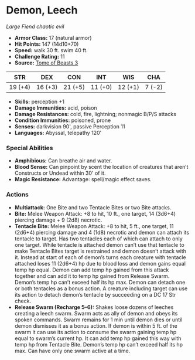 # Demon, Leech

*Large* *Fiend* *chaotic evil*

- **Armor Class:** 17 (natural armor)
- **Hit Points:** 147 (14d10+70)
- **Speed:** walk 30 ft. swim 40 ft.
- **Challenge Rating:** 11
- **Source:** [Tome of Beasts 3](https://koboldpress.com/kpstore/product/tome-of-beasts-2-for-5th-edition/)

| STR | DEX | CON | INT | WIS | CHA |
| --- | --- | --- | --- | --- | --- |
| 19 (+4) | 16 (+3) | 21 (+5) | 11 (+0) | 12 (+1) | 7 (-2) |

- **Skills:** perception +1
- **Damage Immunities:** acid, poison 
- **Damage Resistances:** cold, fire, lightning; nonmagic B/P/S attacks
- **Condition Immunities:** poisoned, prone
- **Senses:** darkvision 90', passive Perception 11
- **Languages:** Abyssal, telepathy 120'
### Special Abilities
- **Amphibious:** Can breathe air and water.
- **Blood Sense:** Can pinpoint by scent the location of creatures that aren’t Constructs or Undead within 30' of it.
- **Magic Resistance:** Advantage: spell/magic effect saves.
### Actions
- **Multiattack:** One Bite and two Tentacle Bites or two Bite attacks.
- **Bite:** Melee Weapon Attack: +8 to hit, 10 ft., one target, 14 (3d6+4) piercing damage + 9 (2d8) necrotic.
- **Tentacle Bite:** Melee Weapon Attack: +8 to hit, 5 ft., one target, 11 (2d6+4) piercing damage and 4 (1d8) necrotic and demon can attach its tentacle to target. Has two tentacles each of which can attach to only one target. While tentacle is attached demon can’t use that tentacle to make Tentacle Bites target is restrained and demon doesn’t attack with it. Instead at start of each of demon’s turns each creature with tentacle attached loses 11 (2d6+4) hp due to blood loss and demon gains equal temp hp equal. Demon can add temp hp gained from this attack together and can add it to temp hp gained from Release Swarm. Demon’s temp hp can’t exceed half its hp max. Demon can detach one or both tentacles as a bonus action. A creature including target can use its action to detach demon’s tentacle by succeeding on a DC 17 Str check.
- **Release Swarm (Recharge 5–6):** Shakes loose dozens of leeches creating a leech swarm. Swarm acts as ally of demon and obeys its spoken commands. Swarm remains for 1 min until demon dies or until demon dismisses it as a bonus action. If demon is within 5 ft. of the swarm it can use its action to consume the swarm gaining temp hp equal to swarm’s current hp. It can add temp hp gained this way with temp hp from Tentacle Bite. Demon’s temp hp can’t exceed half its hp max. Can have only one swarm active at a time.
